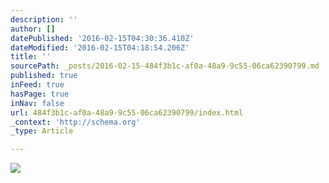 ```yaml
---
description: ''
author: []
datePublished: '2016-02-15T04:30:36.410Z'
dateModified: '2016-02-15T04:18:54.206Z'
title: ''
sourcePath: _posts/2016-02-15-484f3b1c-af0a-48a9-9c55-06ca62390799.md
published: true
inFeed: true
hasPage: true
inNav: false
url: 484f3b1c-af0a-48a9-9c55-06ca62390799/index.html
_context: 'http://schema.org'
_type: Article

---
```

![](https://the-grid-user-content.s3-us-west-2.amazonaws.com/efd5f87d-abc2-4157-87b3-261bbd39fbdd.png)